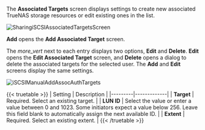---
---

The **Associated Targets** screen displays settings to create new associated TrueNAS storage resources or edit existing ones in the list.

![SharingiSCSIAssociatedTargetsScreen](/images/SCALE/22.02/SharingiSCSIAssociatedTargetsScreen.png "iSCSI Associated Targets Screen")

**Add** opens the **Add Associated Target** screen.

The <i class="material-icons" aria-hidden="true" title="Options">more_vert</i> next to each entry displays two options, **Edit** and **Delete**. **Edit** opens the **Edit Associated Target** screen, and **Delete** opens a dialog to delete the associated targets for the selected user.
The **Add** and **Edit** screens display the same settings.

![iSCSIManualAddAssocAuthTargets](/images/SCALE/22.12/iSCSIManualAddAssocAuthTargets.png "iSCSI Associated Targets Add")

{{< truetable >}}
| Setting | Description |
|---------|-------------|
| **Target** | Required. Select an existing target. |
| **LUN ID** | Select the value or enter a value between 0 and 1023. Some initiators expect a value below 256. Leave this field blank to automatically assign the next available ID. |
| **Extent** | Required. Select an existing extent. |
{{< /truetable >}}
